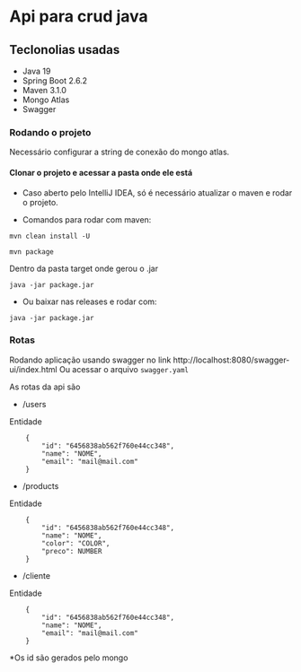 # Api para crud java

## Teclonolias usadas
- Java 19
- Spring Boot 2.6.2
- Maven 3.1.0
- Mongo Atlas
- Swagger

### Rodando o projeto
Necessário configurar a string de conexão do mongo atlas.

#### Clonar o projeto e acessar a pasta onde ele está

- Caso aberto pelo IntelliJ IDEA, só é necessário atualizar o maven e rodar o projeto.

- Comandos para rodar com maven:

```
mvn clean install -U
```

```
mvn package
```

Dentro da pasta target onde gerou o .jar

```
java -jar package.jar
```

- Ou baixar nas releases e rodar com:

```
java -jar package.jar
```

### Rotas

Rodando aplicação usando swagger no link http://localhost:8080/swagger-ui/index.html
Ou acessar o arquivo `swagger.yaml`

As rotas da api são

- /users

Entidade
```
    {
        "id": "6456838ab562f760e44cc348",
        "name": "NOME",
        "email": "mail@mail.com"
    }
```
- /products

Entidade
```
    {
        "id": "6456838ab562f760e44cc348",
        "name": "NOME",
        "color": "COLOR",
        "preco": NUMBER
    }
```
- /cliente

Entidade
```
    {
        "id": "6456838ab562f760e44cc348",
        "name": "NOME",
        "email": "mail@mail.com"
    }
```

*Os id são gerados pelo mongo
